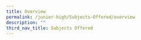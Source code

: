 ```yaml
---
title: Overview
permalink: /junior-high/Subjects-Offered/overview
description: ""
third_nav_title: Subjects Offered
---
```

